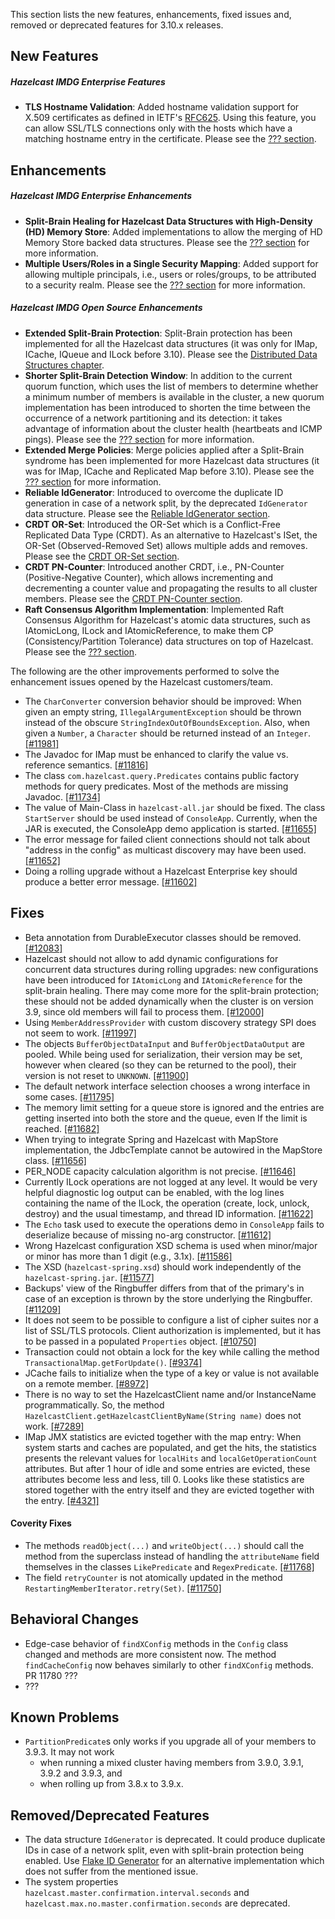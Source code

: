 

This section lists the new features, enhancements, fixed issues and, removed or deprecated features for 3.10.x releases.


## New Features


##### Hazelcast IMDG Enterprise Features

- **TLS Hostname Validation**: Added hostname validation support for X.509 certificates as defined in IETF's [RFC625](https://tools.ietf.org/html/rfc6125). Using this feature, you can allow SSL/TLS connections only with the hosts which have a matching hostname entry in the certificate. Please see the [??? section](http://docs.hazelcast.org/docs/3.10/manual/html-single/index.html#???).


## Enhancements



##### Hazelcast IMDG Enterprise Enhancements


- **Split-Brain Healing for Hazelcast Data Structures with High-Density (HD) Memory Store**: Added implementations to allow the merging of HD Memory Store backed data structures. Please see the [??? section](http://docs.hazelcast.org/docs/3.10/manual/html-single/index.html#???) for more information.
- **Multiple Users/Roles in a Single Security Mapping**: Added support for allowing multiple principals, i.e., users or roles/groups, to be attributed to a security realm. Please see the [??? section](http://docs.hazelcast.org/docs/3.10/manual/html-single/index.html#???) for more information.



##### Hazelcast IMDG Open Source Enhancements

- **Extended Split-Brain Protection**: Split-Brain protection has been implemented for all the Hazelcast data structures (it was only for IMap, ICache, IQueue and ILock before 3.10). Please see the [Distributed Data Structures chapter](http://docs.hazelcast.org/docs/3.10/manual/html-single/index.html#distributed-data-structures).
- **Shorter Split-Brain Detection Window**: In addition to the current quorum function, which uses the list of members to determine whether a minimum number of members is available in the cluster, a new quorum implementation has been introduced to shorten the time between the occurrence of a network partitioning and its detection: it takes advantage of information about the cluster health (heartbeats and ICMP pings). Please see the [??? section](http://docs.hazelcast.org/docs/3.10/manual/html-single/index.html#???) for more information.
- **Extended Merge Policies**: Merge policies applied after a Split-Brain syndrome has been implemented for more Hazelcast data structures (it was for IMap, ICache and Replicated Map before 3.10). Please see the [??? section](http://docs.hazelcast.org/docs/3.10/manual/html-single/index.html#???) for more information.
- **Reliable IdGenerator**: Introduced to overcome the duplicate ID generation in case of a network split, by the deprecated `IdGenerator` data structure. Please see the [Reliable IdGenerator section](http://docs.hazelcast.org/docs/3.10/manual/html-single/index.html#reliable-idgenerator).
- **CRDT OR-Set**: Introduced the OR-Set which is a Conflict-Free Replicated Data Type (CRDT). As an alternative to Hazelcast's ISet, the OR-Set (Observed-Removed Set) allows multiple adds and removes. Please see the [CRDT OR-Set section](http://docs.hazelcast.org/docs/3.10/manual/html-single/index.html#crdt-or-set).
- **CRDT PN-Counter**: Introduced another CRDT, i.e., PN-Counter (Positive-Negative Counter), which allows incrementing and decrementing a counter value and propagating the results to all cluster members. Please see the [CRDT PN-Counter section](http://docs.hazelcast.org/docs/3.10/manual/html-single/index.html#crdt-pn-counter).
- **Raft Consensus Algorithm Implementation**: Implemented Raft Consensus Algorithm for Hazelcast's atomic data structures, such as IAtomicLong, ILock and IAtomicReference, to make them CP (Consistency/Partition Tolerance) data structures on top of Hazelcast. Please see the [??? section](http://docs.hazelcast.org/docs/3.10/manual/html-single/index.html#???). 





The following are the other improvements performed to solve the enhancement issues opened by the Hazelcast customers/team.

- The `CharConverter` conversion behavior should be improved: When given an empty string, `IllegalArgumentException` should be thrown instead of the obscure `StringIndexOutOfBoundsException`. Also, when given a `Number`, a `Character` should be returned instead of an `Integer`. [[#11981]](https://github.com/hazelcast/hazelcast/issues/11981)
- The Javadoc for IMap must be enhanced to clarify the value vs. reference semantics. [[#11816]](https://github.com/hazelcast/hazelcast/issues/11816)
- The class `com.hazelcast.query.Predicates` contains public factory methods for query predicates. Most of the methods are missing Javadoc. [[#11734]](https://github.com/hazelcast/hazelcast/issues/11734)
- The value of Main-Class in `hazelcast-all.jar` should be fixed. The class `StartServer` should be used instead of `ConsoleApp`. Currently, when the JAR is executed, the ConsoleApp demo application is started. [[#11655]](https://github.com/hazelcast/hazelcast/issues/11655)
- The error message for failed client connections should not talk about "address in the config" as multicast discovery may have been used. [[#11652]](https://github.com/hazelcast/hazelcast/issues/11652)
- Doing a rolling upgrade without a Hazelcast Enterprise key should produce a better error message. [[#11602]](https://github.com/hazelcast/hazelcast/issues/11602)

## Fixes

- Beta annotation from DurableExecutor classes should be removed. [[#12083]](https://github.com/hazelcast/hazelcast/issues/12083)
- Hazelcast should not allow to add dynamic configurations for concurrent data structures during rolling upgrades: new configurations have been introduced for `IAtomicLong` and `IAtomicReference` for the split-brain healing. There may come more for the split-brain protection; these should not be added dynamically when the cluster is on version 3.9, since old members will fail to process them. [[#12000]](https://github.com/hazelcast/hazelcast/issues/12000)
- Using `MemberAddressProvider` with custom discovery strategy SPI does not seem to work. [[#11997]](https://github.com/hazelcast/hazelcast/issues/11997)
- The objects `BufferObjectDataInput` and `BufferObjectDataOutput` are pooled. While being used for serialization, their version may be set, however when cleared (so they can be returned to the pool), their version is not reset to `UNKNOWN`. [[#11900]](https://github.com/hazelcast/hazelcast/issues/11900)
- The default network interface selection chooses a wrong interface in some cases. [[#11795]](https://github.com/hazelcast/hazelcast/issues/11795)
- The memory limit setting for a queue store is ignored and the entries are getting inserted into both the store and the queue, even If the limit is reached. [[#11682]](https://github.com/hazelcast/hazelcast/issues/11682)
- When trying to integrate Spring and Hazelcast with MapStore implementation, the JdbcTemplate cannot be autowired in the MapStore class. [[#11656]](https://github.com/hazelcast/hazelcast/issues/11656)
- PER_NODE capacity calculation algorithm is not precise. [[#11646]](https://github.com/hazelcast/hazelcast/issues/11646)
- Currently ILock operations are not logged at any level. It would be very helpful diagnostic log output can be enabled, with the log lines containing the name of the ILock, the operation (create, lock, unlock, destroy) and the usual timestamp, and thread ID information. [[#11622]](https://github.com/hazelcast/hazelcast/issues/11622)
- The `Echo` task used to execute the operations demo in `ConsoleApp` fails to deserialize because of missing no-arg constructor. [[#11612]](https://github.com/hazelcast/hazelcast/issues/11612)
- Wrong Hazelcast configuration XSD schema is used when minor/major or minor has more than 1 digit (e.g., 3.1x). [[#11586]](https://github.com/hazelcast/hazelcast/issues/11586)
- The XSD (`hazelcast-spring.xsd`) should work independently of the `hazelcast-spring.jar`. [[#11577]](https://github.com/hazelcast/hazelcast/issues/11577)
- Backups' view of the Ringbuffer differs from that of the primary's in case of an exception is thrown by the store underlying the Ringbuffer. [[#11209]](https://github.com/hazelcast/hazelcast/issues/11209)
- It does not seem to be possible to configure a list of cipher suites nor a list of SSL/TLS protocols. Client authorization is implemented, but it has to be passed in a populated `Properties` object. [[#10750]](https://github.com/hazelcast/hazelcast/issues/10750)
- Transaction could not obtain a lock for the key while calling the method `TransactionalMap.getForUpdate()`. [[#9374]](https://github.com/hazelcast/hazelcast/issues/9374)
- JCache fails to initialize when the type of a key or value is not available on a remote member. [[#8972]](https://github.com/hazelcast/hazelcast/issues/8972)
- There is no way to set the HazelcastClient name and/or InstanceName programmatically. So, the method `HazelcastClient.getHazelcastClientByName(String name)` does not work. [[#7289]](https://github.com/hazelcast/hazelcast/issues/7289)
- IMap JMX statistics are evicted together with the map entry: When system starts and caches are populated,  and get the hits, the statistics presents the relevant values for `localHits` and `localGetOperationCount` attributes. But after 1 hour of idle and some entries are evicted, these attributes become less and less, till 0. Looks like these statistics are stored together with the entry itself and they are evicted together with the entry. [[#4321]](https://github.com/hazelcast/hazelcast/issues/4321)

#### Coverity Fixes

- The methods `readObject(...)` and `writeObject(...)` should call the method from the superclass instead of handling the `attributeName` field themselves in the classes `LikePredicate` and `RegexPredicate`. [[#11768]](https://github.com/hazelcast/hazelcast/issues/11768)
- The field `retryCounter` is not atomically updated in the method `RestartingMemberIterator.retry(Set)`. [[#11750]](https://github.com/hazelcast/hazelcast/issues/11750)



## Behavioral Changes

- Edge-case behavior of `findXConfig` methods in the `Config` class changed and methods are more consistent now. The method `findCacheConfig` now behaves similarly to other `findXConfig` methods. PR 11780 ???
- ???

## Known Problems

- `PartitionPredicate`s only works if you upgrade all of your members to 3.9.3. It may not work
  - when running a mixed cluster having members from 3.9.0, 3.9.1, 3.9.2 and 3.9.3, and
  - when rolling up from 3.8.x to 3.9.x.


## Removed/Deprecated Features

- The data structure `IdGenerator` is deprecated. It could produce duplicate IDs in case of a network split, even with split-brain protection being enabled. Use [Flake ID Generator](http://docs.hazelcast.org/docs/3.10/manual/html-single/index.html#flakeidgenerator) for an alternative implementation which does not suffer from the mentioned issue.
- The system properties `hazelcast.master.confirmation.interval.seconds` and `hazelcast.max.no.master.confirmation.seconds` are deprecated.